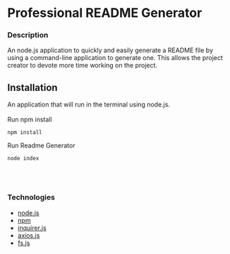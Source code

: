 # Professional README Generator 

### Description
An node.js application to quickly and easily generate a README file by using a command-line application to generate one. This allows the project creator to devote more time working on the project.

## Installation

An application that will run in the terminal using node.js.<br /><br />
Run npm install

```shell
npm install
```

Run Readme Generator

```shell
node index
```
<br>
<br>


### Technologies

* [node.js](https://nodejs.org/)
* [npm](https://www.npmjs.com/)
* [inquirer.js](https://www.npmjs.com/package/inquirer)
* [axios.js](https://www.npmjs.com/package/axios)
* [fs.js](https://www.npmjs.com/package/fs)

